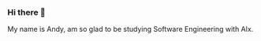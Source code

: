 ### Hi there 👋
My name is Andy, am so glad to be studying Software Engineering with Alx.
<!--It is a great Opportunity indeed and I so appreciate it!
**Mycredible/Mycredible** is a ✨ _special_ ✨repository I want to use to tell you guys about myself.
I am a Website Designer, a blogger, a Youtube Creator, a Digital marketer and I love making friends. 
Here are some of my core values: :laughing: I appreciate hard work, patient, humility and love during hard things.
- 🔭 I’m currently working on healthcare software
- 🌱 I’m currently learning on the various applications required to make up that software
- 👯 I’m looking to collaborate with great mind on this projects. So if you are one
- Hop on my page and follow me let's get started.
- 💬 Ask me about my Website? Just click [Here](https://newtrackmathematics.com.ng/)
- 📫 How to reach me: :relaxed: and hit the subscribe button on my YouTube Channel [New Track mathematics Videos](https://studio.youtube.com/channel/UCKo9qYvg8ELZOXzXEG6Ft6A/)
- 😄 Are you a Jolly good fellow? Follow me, let's collaborate!
- ⚡ Cheers
-->
